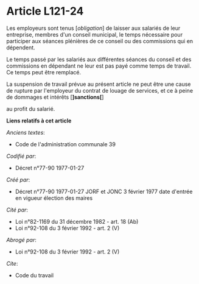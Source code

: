 # Article L121-24

Les employeurs sont tenus [*obligation*] de laisser aux salariés de leur entreprise, membres d'un conseil municipal, le temps
nécessaire pour participer aux séances plénières de ce conseil ou des commissions qui en dépendent. 

Le temps passé par les salariés aux différentes séances du conseil et des commissions en dépendant ne leur est pas payé comme
temps de travail. Ce temps peut être remplacé. 

La suspension de travail prévue au présent article ne peut être une cause de rupture par l'employeur du contrat de louage de
services, et ce à peine de dommages et intérêts [**]sanctions[**]

au profit du salarié.

**Liens relatifs à cet article**

_Anciens textes_:

  - Code de l'administration communale 39

_Codifié par_:

  - Décret n°77-90 1977-01-27

_Créé par_:

  - Décret n°77-90 1977-01-27 JORF et JONC 3 février 1977 date d'entrée en vigueur élection des maires

_Cité par_:

  - Loi n°82-1169 du 31 décembre 1982 - art. 18 (Ab)
  - Loi n°92-108 du 3 février 1992 - art. 2 (V)

_Abrogé par_:

  - Loi n°92-108 du 3 février 1992 - art. 2 (V)

_Cite_:

  - Code du travail
